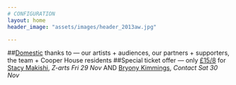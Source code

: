 ```yaml
---
# CONFIGURATION
layout: home
header_image: "assets/images/header_2013aw.jpg"

---
```

##[Domestic](/current/2013-domestic) thanks to — our artists + audiences, our partners + supporters, the team + Cooper House residents
##Special ticket offer — only [£15/8](http://contactmcr.com/whats-on/10252-stacy-makishi-the-falsettos/booking/) for [Stacy Makishi](/current/2013-autumnwinter/makishi), *Z-arts Fri 29 Nov* AND [Bryony Kimmings](http://contactmcr.com/whats-on/6039-bryony-kimmings-credible-likable-superstar-role-model/), *Contact Sat 30 Nov*
